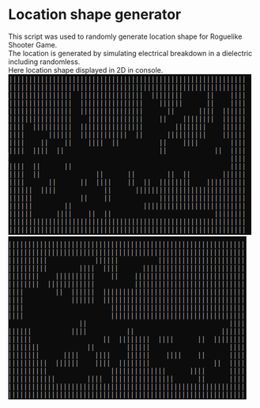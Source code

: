 # Location shape generator

This script was used to randomly generate location shape for Roguelike Shooter Game.
<br>The location is generated by simulating electrical breakdown in a dielectric including randomless.
<br>Here location shape displayed in 2D in console.
![img.png](img.png)
![img_1.png](img_1.png)